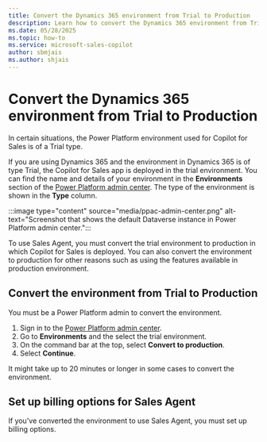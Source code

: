 ```yaml
---
title: Convert the Dynamics 365 environment from Trial to Production
description: Learn how to convert the Dynamics 365 environment from Trial to Production.
ms.date: 05/28/2025
ms.topic: how-to
ms.service: microsoft-sales-copilot
author: sbmjais
ms.author: shjais
---
```


# Convert the Dynamics 365 environment from Trial to Production

In certain situations, the Power Platform environment used for Copilot for Sales is of a Trial type. 

If you are using Dynamics 365 and the environment in Dynamics 365 is of type Trial, the Copilot for Sales app is deployed in the trial environment. You can find the name and details of your environment in the **Environments** section of the [Power Platform admin center](https://admin.powerplatform.microsoft.com/). The type of the environment is shown in the **Type** column.

:::image type="content" source="media/ppac-admin-center.png" alt-text="Screenshot that shows the default Dataverse instance in Power Platform admin center.":::

To use Sales Agent, you must convert the trial environment to production in which Copilot for Sales is deployed. You can also convert the environment to production for other reasons such as using the features available in production environment.

## Convert the environment from Trial to Production

You must be a Power Platform admin to convert the environment.

1. Sign in to the [Power Platform admin center](https://admin.powerplatform.microsoft.com/).
1. Go to **Environments** and the select the trial environment.
1. On the command bar at the top, select **Convert to production**.
1. Select **Continue**.

It might take up to 20 minutes or longer in some cases to convert the environment.

## Set up billing options for Sales Agent

If you've converted the environment to use Sales Agent, you must set up billing options.